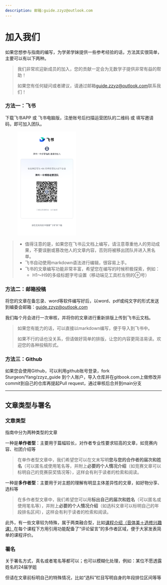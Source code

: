 ```yaml
---
description: 邮箱:guide.zzyz@outlook.com
---
```


# 加入我们

如果您想参与指南的编写，为学弟学妹提供一些参考经验的话，方法其实很简单，主要可以有以下两种。

> 我们非常欢迎新成员的加入，您的贡献一定会为无数学子提供非常有益的帮助！
>
> 如果您有任何疑问或者建议，请通过邮箱[guide.zzyz@outlook.com](mailto:guide.zzyz@outlook.com)联系我们！

### **方法一：飞书**

下载飞书APP 或 飞书电脑版，注册账号后扫描运营团队的二维码 或 填写邀请码，即可加入团队。

<figure><img src=".gitbook/assets/邀请二维码.jpg" alt="下载飞书-扫描图中二维码" width="188"><figcaption></figcaption></figure>

> * 值得注意的是，如果您在飞书云文档上编写，请注意尊重他人的劳动成果，不要误删或篡改他人的文章内容，否则将被移出团队并进入黑名单。
> * 飞书自动使用markdown语法进行编辑，很容易上手。
> * 飞书的文章编写功能非常丰富，希望您在编写的时候积极探索，例如：
>   * H1～H9的多级标题字号设置（移动端见工具栏左侧的⊕号）

### **方法二：邮箱投稿**

将您的文章在备忘录、word等软件编写好后，以word、pdf或纯文字的形式发送到编委会邮箱：guide.zzyz@outlook.com

我们每个月会进行一次审核，并将你的文章进行重新排版上传到飞书云文档。

> 如果您有能力的话，可以直接以markdown编写，便于导入到飞书中。
>
> &#x20;如果不行的话也没关系，但请做好简单的排版，让您的内容更简洁易读。欢迎您的各种投稿形式。

### 方法三：Github

如果您会使用Github，可以利用github账号登录，fork Sturgeon/Yang/zzyz\_guide 到个人账户，导入仓库并在gitbook.com上做修改并commit到自己的仓库再提起Pull request，通过审核后合并到main分支



***



## **文章类型与署名**



### **文章类型**

指南中分为两种类型的文章

一种是**单作者型**：主要用于篇幅较长，对作者专业性要求较高的文章，如竞赛内容、社团介绍等

> 在单作者型文章中，我们希望您可以在文末写明**您与您的合作者的届次和姓名**（可以匿名或使用笔名等，并附上**必要的个人情况介绍**（如竞赛文章可以标明自己的竞赛获奖情况等），这样会有利于读者的检索和阅读。

一种是**多作者型**：主要用于对主题的理解有明显主体差异性的文章，如好物分享、选科等

> 在多作者型文章中，我们希望您可以用**标出自己的届次和姓名**（可以匿名或使用笔名等），并附上**必要的个人情况介绍**（如选科文章可以标明自己的年段排名区间），这样会有利于读者的检索和阅读。

此外，有一些文章较为特殊，属于两类融合型，比如[课程介绍（音体美＋选修兴趣课）](学园生活/选修课/课程介绍（音体美＋选修兴趣课）.md)在每个课程下方用引用功能配备了“评论留言”的多作者区域，便于大家发表简单的课程评价。



### 署名

关于署名方式，真名或者笔名等都可以；也可以模糊化处理，例如：某位不愿透露姓名的24届学姐

但请在文章前标明自己的特殊情况，比如“选科”栏目写明自身的年段排位区间等等
